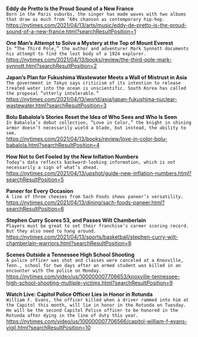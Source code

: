 **Eddy de Pretto Is the Proud Sound of a New France**\
`Born in the Paris suburbs, the singer has made waves with two albums that draw as much from ’60s chanson as contemporary hip-hop.`\
https://nytimes.com/2021/04/13/arts/music/eddy-de-pretto-is-the-proud-sound-of-a-new-france.html?searchResultPosition=1

**One Man’s Attempt to Solve a Mystery at the Top of Mount Everest**\
`In “The Third Pole,” the author and adventurer Mark Synnott documents his attempt to find the lost body of a 1924 explorer.`\
https://nytimes.com/2021/04/13/books/review/the-third-pole-mark-synnott.html?searchResultPosition=2

**Japan’s Plan for Fukushima Wastewater Meets a Wall of Mistrust in Asia**\
`The government in Tokyo says criticism of its intention to release treated water into the ocean is unscientific. South Korea has called the proposal “utterly intolerable.”`\
https://nytimes.com/2021/04/13/world/asia/japan-fukushima-nuclear-wastewater.html?searchResultPosition=3

**Bolu Babalola’s Stories Reset the Idea of Who Sees and Who Is Seen**\
`In Babalola’s debut collection, “Love in Color,” the knight in shining armor doesn’t necessarily wield a blade, but instead, the ability to see.`\
https://nytimes.com/2021/04/13/books/review/love-in-color-bolu-babalola.html?searchResultPosition=4

**How Not to Get Fooled by the New Inflation Numbers**\
`Today’s data reflects backward-looking information, which is not necessarily a sign of what’s ahead.`\
https://nytimes.com/2021/04/13/upshot/guide-new-inflation-numbers.html?searchResultPosition=5

**Paneer for Every Occasion**\
`A line of three cheeses from Sach Foods shows paneer’s versatility.`\
https://nytimes.com/2021/04/13/dining/sach-foods-paneer.html?searchResultPosition=6

**Stephen Curry Scores 53, and Passes Wilt Chamberlain**\
`Players must be great to set their franchise’s career scoring record. But they also need to hang around.`\
https://nytimes.com/2021/04/13/sports/basketball/stephen-curry-wilt-chamberlain-warriors.html?searchResultPosition=8

**Scenes Outside a Tennessee High School Shooting**\
`A police officer was shot and classes were canceled at a Knoxville, Tenn., school for two days after an armed student was killed in an encounter with the police on Monday.`\
https://nytimes.com/video/us/100000007706653/knoxville-tennessee-high-school-shooting-multiple-victims.html?searchResultPosition=9

**Watch Live: Capitol Police Officer Lies in Honor in Rotunda**\
`William F. Evans, the officer killed when a driver rammed into him at the Capitol this month, will lie in honor in the Rotunda on Tuesday. He will be the second Capitol Police officer to be honored in the Rotunda after dying in the line of duty this year.`\
https://nytimes.com/video/us/100000007706566/capitol-william-f-evans-vigil.html?searchResultPosition=10


